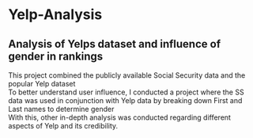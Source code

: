 # Yelp-Analysis
## Analysis of Yelps dataset and influence of gender in rankings
This project combined the publicly available Social Security data and the popular Yelp dataset <br>
To better understand user influence, I conducted a project where the SS data was used in conjunction with Yelp data by breaking down First and Last names to determine gender <br>
With this, other in-depth analysis was conducted regarding different aspects of Yelp and its credibility. <br>
